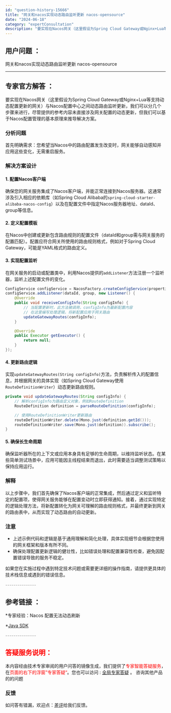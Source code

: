 ```yaml
---
id: "question-history-15666"
title: "网关和nacos实现动态路由监听更新 nacos-opensource"
date: "2024-06-18"
category: "expertConsultation"
description: "要实现在Nacos网关（这里假设为Spring Cloud Gateway或Nginx+Lua等支持动态配置更新的网关）与Nacos配置中心之间动态路由监听更新，我们可以分几个步骤来进行，尽管提供的参考内容未直接涉及网关配置的动态更新，但我们可以基于Nacos配置管理的基本原理来推导解决方案。###"
---
```


## 用户问题 ： 
 网关和nacos实现动态路由监听更新 nacos-opensource 

---------------
## 专家官方解答 ：

要实现在Nacos网关（这里假设为Spring Cloud Gateway或Nginx+Lua等支持动态配置更新的网关）与Nacos配置中心之间动态路由监听更新，我们可以分几个步骤来进行，尽管提供的参考内容未直接涉及网关配置的动态更新，但我们可以基于Nacos配置管理的基本原理来推导解决方案。

### 分析问题

首先明确需求：您希望当Nacos中的路由配置发生改变时，网关能够自动感知并应用这些变化，无需重启服务。

### 解决方案设计

#### 1. 配置Nacos客户端

确保您的网关服务集成了Nacos客户端，并能正常连接到Nacos服务器。这通常涉及引入相应的依赖库（如Spring Cloud Alibaba的`spring-cloud-starter-alibaba-nacos-config`）以及在配置文件中指定Nacos服务器地址、dataId、group等信息。

#### 2. 定义配置模板

在Nacos中创建或更新包含路由规则的配置文件（dataId和group需与网关服务的配置匹配）。配置应符合网关所使用的路由规则格式，例如对于Spring Cloud Gateway，可能是YAML格式的路由定义。

#### 3. 实现配置监听

在网关服务的启动或配置类中，利用Nacos提供的`addListener`方法注册一个监听器，监听上述配置文件的变化。

```java
ConfigService configService = NacosFactory.createConfigService(properties);
configService.addListener(dataId, group, new Listener() {
    @Override
    public void receiveConfigInfo(String configInfo) {
        // 当配置更新时，此方法被调用，configInfo为最新配置内容
        // 在这里编写处理逻辑，将新配置应用于网关路由
        updateGatewayRoutes(configInfo);
    }

    @Override
    public Executor getExecutor() {
        return null;
    }
});
```

#### 4. 更新路由逻辑

实现`updateGatewayRoutes(String configInfo)`方法，负责解析传入的配置信息，并根据网关的具体实现（如Spring Cloud Gateway使用`RouteDefinitionWriter`）动态更新路由规则。

```java
private void updateGatewayRoutes(String configInfo) {
    // 解析configInfo为路由定义对象，例如RouteDefinition
    RouteDefinition definition = parseRouteDefinition(configInfo);

    // 使用RouteDefinitionWriter更新路由
    routeDefinitionWriter.delete(Mono.just(definition.getId()));
    routeDefinitionWriter.save(Mono.just(definition)).subscribe();
}
```

#### 5. 确保长生命周期

确保监听器所在的上下文或应用本身具有足够的生命周期，以维持监听状态。在某些简单测试场景中，应用可能因主线程结束而退出，此时需要适当调整测试策略以保持应用运行。

### 解释

以上步骤中，我们首先确保了Nacos客户端的正常集成，然后通过定义和监听特定的配置项，使得网关服务能够在配置变动时立即获得通知。接着，通过实现特定的逻辑处理方法，将新配置转化为网关可理解的路由规则格式，并最终更新到网关的路由表中，从而实现了动态路由的自动更新。

### 注意

- 上述示例代码和逻辑是基于通用理解和简化处理，具体实现细节会根据您使用的网关框架和版本有所不同。
- 确保处理配置更新逻辑的健壮性，比如错误处理和配置兼容性检查，避免因配置错误导致的服务不稳定。

如果您在实施过程中遇到特定技术问题或需要更详细的操作指南，请提供更具体的技术栈信息或遇到的错误信息。


<font color="#949494">---------------</font> 


## 参考链接 ：

*专家经验：Nacos 配置无法动态刷新 
 
 *[Java SDK](https://nacos.io/docs/latest/guide/user/sdk)


 <font color="#949494">---------------</font> 
 


## <font color="#FF0000">答疑服务说明：</font> 

本内容经由技术专家审阅的用户问答的镜像生成，我们提供了<font color="#FF0000">专家智能答疑服务</font>，在<font color="#FF0000">页面的右下的浮窗”专家答疑“</font>。您也可以访问 : [全局专家答疑](https://opensource.alibaba.com/chatBot) 。 咨询其他产品的的问题

### 反馈
如问答有错漏，欢迎点：[差评](https://ai.nacos.io/user/feedbackByEnhancerGradePOJOID?enhancerGradePOJOId=15718)给我们反馈。
